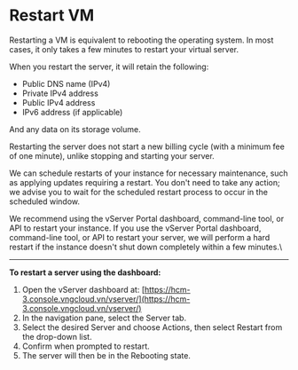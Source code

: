 # Restart VM

Restarting a VM is equivalent to rebooting the operating system. In most cases, it only takes a few minutes to restart your virtual server.

When you restart the server, it will retain the following:

* Public DNS name (IPv4)
* Private IPv4 address
* Public IPv4 address
* IPv6 address (if applicable)

And any data on its storage volume.

Restarting the server does not start a new billing cycle (with a minimum fee of one minute), unlike stopping and starting your server.

We can schedule restarts of your instance for necessary maintenance, such as applying updates requiring a restart. You don't need to take any action; we advise you to wait for the scheduled restart process to occur in the scheduled window.

We recommend using the vServer Portal dashboard, command-line tool, or API to restart your instance. If you use the vServer Portal dashboard, command-line tool, or API to restart your server, we will perform a hard restart if the instance doesn't shut down completely within a few minutes.\


***

**To restart a server using the dashboard:**

1. Open the vServer dashboard at: [https://hcm-3.console.vngcloud.vn/vserver/](https://hcm-3.console.vngcloud.vn/vserver/)
2. In the navigation pane, select the Server tab.
3. Select the desired Server and choose Actions, then select Restart from the drop-down list.
4. Confirm when prompted to restart.
5. The server will then be in the Rebooting state.
